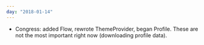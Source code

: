 ```yaml
---
day: "2018-01-14"
---
```


* Congress: added Flow, rewrote ThemeProvider, began Profile. These are not the most important right now (downloading profile data).